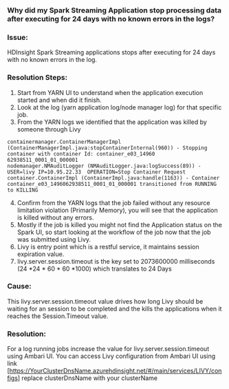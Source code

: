 ### Why did my Spark Streaming Application stop processing data after executing for 24 days with no known errors in the logs?
 
### Issue:
HDInsight Spark Streaming applications stops after executing for 24 days with no known errors in the log.
 
### Resolution Steps:
 
1. Start from YARN UI to understand when the application execution started and when did it finish.
2.	Look at the log (yarn application log/node manager log) for that specific job.
3.	From the YARN logs we identified that the application was killed by someone through Livy
~~~~
containermanager.ContainerManagerImpl (ContainerManagerImpl.java:stopContainerInternal(960)) - Stopping container with container Id: container_e03_14960      62938511_0001_01_000001
nodemanager.NMAuditLogger (NMAuditLogger.java:logSuccess(89)) - USER=livy IP=10.95.22.33  OPERATION=Stop Container Request
container.ContainerImpl (ContainerImpl.java:handle(1163)) - Container container_e03_1496062938511_0001_01_000001 transitioned from RUNNING to KILLING
~~~~

4.	Confirm from the YARN logs that the job failed without any resource limitation violation (Primarily Memory), you will see that the application is killed without any errors.
5.	Mostly if the job is killed you might not find the Application status on the Spark UI,  so start looking at the workflow of the job now that the job was submitted using Livy. 
6.	Livy is entry point which is a restful service, it maintains session expiration value.
7.	livy.server.session.timeout is the key set to 2073600000 milliseconds (24 *24 * 60 * 60 *1000) which translates to 24 Days

### Cause:
This livy.server.session.timeout value drives how long Livy should be waiting for an session to be completed and the kills the applications when it reaches the Session.Timeout value.
 
### Resolution:
For a log running jobs increase the value for livy.server.session.timeout using Ambari UI.
You can access Livy configuration from Ambari UI using link [https://YourClusterDnsName.azurehdinsight.net/#/main/services/LIVY/configs]
	replace clusterDnsName with your clusterName

 

